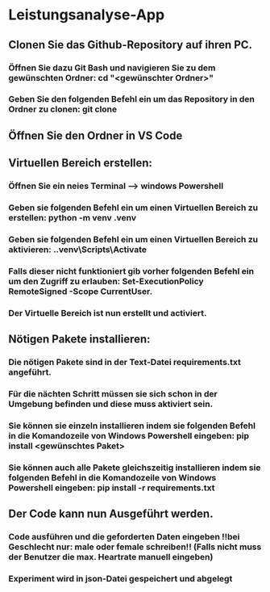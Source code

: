 # Leistungsanalyse-App
## Clonen Sie das Github-Repository auf ihren PC.
### Öffnen Sie dazu Git Bash und navigieren Sie zu dem gewünschten Ordner: cd "<gewünschter Ordner>"
### Geben Sie den folgenden Befehl ein um das Repository in den Ordner zu clonen: git clone <Link des Repositorys>
## Öffnen Sie den Ordner in VS Code
## Virtuellen Bereich erstellen: 
### Öffnen Sie ein neies Terminal --> windows Powershell
### Geben sie folgenden Befehl ein um einen Virtuellen Bereich zu erstellen: python -m venv .venv
### Geben sie folgenden Befehl ein um einen Virtuellen Bereich zu aktivieren: .\.venv\Scripts\Activate
### Falls dieser nicht funktioniert gib vorher folgenden Befehl ein um den Zugriff zu erlauben: Set-ExecutionPolicy RemoteSigned -Scope CurrentUser.
### Der Virtuelle Bereich ist nun erstellt und activiert.
## Nötigen Pakete installieren:
### Die nötigen Pakete sind in der Text-Datei requirements.txt angeführt.
### Für die nächten Schritt müssen sie sich schon in der Umgebung befinden und diese muss aktiviert sein.
### Sie können sie einzeln installieren indem sie folgenden Befehl in die Komandozeile von Windows Powershell eingeben: pip install <gewünschtes Paket>
### Sie können auch alle Pakete gleichszeitig installieren indem sie folgenden Befehl in die Komandozeile von Windows Powershell eingeben: pip install -r requirements.txt
## Der Code kann nun Ausgeführt werden.
### Code ausführen und die geforderten Daten eingeben !!bei Geschlecht nur: male oder female schreiben!! (Falls nicht muss der Benutzer die max. Heartrate manuell eingeben)
### Experiment wird in json-Datei gespeichert und abgelegt
